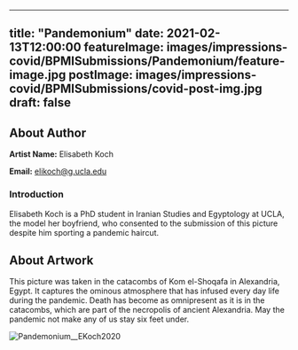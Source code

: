 
---
title: "Pandemonium"
date: 2021-02-13T12:00:00
featureImage: images/impressions-covid/BPMISubmissions/Pandemonium/feature-image.jpg
postImage: images/impressions-covid/BPMISubmissions/covid-post-img.jpg
draft: false
---

## About Author

**Artist Name:** Elisabeth Koch

**Email:** elikoch@g.ucla.edu

### Introduction
Elisabeth Koch is a PhD student in Iranian Studies and Egyptology at UCLA, the model her boyfriend, who consented to the submission of this picture despite him sporting a pandemic haircut.

## About Artwork
This picture was taken in the catacombs of Kom el-Shoqafa in Alexandria, Egypt. It captures the ominous atmosphere that has infused every day life during the pandemic. Death has become as omnipresent as it is in the catacombs, which are part of the necropolis of ancient Alexandria. May the pandemic not make any of us stay six feet under.

![Pandemonium__EKoch2020](../../images/impressions-covid/BPMISubmissions/Pandemonium/Pandemonium__EKoch2020.JPG)
